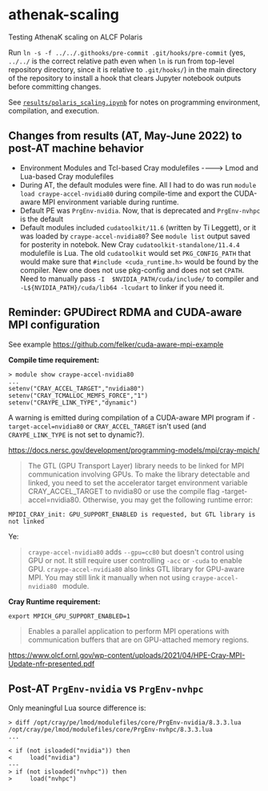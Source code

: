 # athenak-scaling
Testing AthenaK scaling on ALCF Polaris

Run `ln -s -f ../../.githooks/pre-commit .git/hooks/pre-commit` (yes, `../../` is the correct relative path even when `ln` is run from top-level repository directory, since it is relative to `.git/hooks/`) in the main directory of the repository to install a hook that clears Jupyter notebook outputs before committing changes.

See [`results/polaris_scaling.ipynb`](results/polaris_scaling.ipynb) for notes on programming environment, compilation, and execution. 

## Changes from results (AT, May-June 2022) to post-AT machine behavior
- Environment Modules and Tcl-based Cray modulefiles ----> Lmod and Lua-based Cray modulefiles
- During AT, the default modules were fine. All I had to do was run `module load craype-accel-nvidia80` during compile-time and export the CUDA-aware MPI environment variable during runtime.
- Default PE was `PrgEnv-nvidia`. Now, that is deprecated and `PrgEnv-nvhpc` is the default
- Default modules included `cudatoolkit/11.6` (written by Ti Leggett), or it was loaded by `craype-accel-nvidia80`? See `module list` output saved for posterity in notebok. New Cray `cudatoolkit-standalone/11.4.4` modulefile is Lua. The old `cudatoolkit` would set `PKG_CONFIG_PATH` that would make sure that `#include <cuda_runtime.h>` would be found by the compiler. New one does not use pkg-config and does not set `CPATH`. Need to manually pass `-I  $NVIDIA_PATH/cuda/include/` to compiler and `-L${NVIDIA_PATH}/cuda/lib64 -lcudart` to linker if you need it. 

## Reminder: GPUDirect RDMA and CUDA-aware MPI configuration
See example https://github.com/felker/cuda-aware-mpi-example

**Compile time requirement:**
```
> module show craype-accel-nvidia80
...
setenv("CRAY_ACCEL_TARGET","nvidia80")
setenv("CRAY_TCMALLOC_MEMFS_FORCE","1")
setenv("CRAYPE_LINK_TYPE","dynamic")
```
A warning is emitted during compilation of a CUDA-aware MPI program if `-target-accel=nvidia80` or `CRAY_ACCEL_TARGET` isn't used (and `CRAYPE_LINK_TYPE` is not set to dynamic?).

https://docs.nersc.gov/development/programming-models/mpi/cray-mpich/
> The GTL (GPU Transport Layer) library needs to be linked for MPI communication involving GPUs. To make the library detectable and linked, you need to set the accelerator target environment variable CRAY_ACCEL_TARGET to nvidia80 or use the compile flag -target-accel=nvidia80. Otherwise, you may get the following runtime error:

```
MPIDI_CRAY_init: GPU_SUPPORT_ENABLED is requested, but GTL library is not linked
```

Ye:
> `craype-accel-nvidia80` adds `--gpu=cc80` but doesn't control using GPU or not. It still require user controlling `-acc` or `-cuda` to enable GPU.
> `craype-accel-nvidia80` also links GTL library for GPU-aware MPI. You may still link it manually when not using `craype-accel-nvidia80 ` module.


**Cray Runtime requirement:**
```
export MPICH_GPU_SUPPORT_ENABLED=1
```
> Enables a parallel application to perform MPI operations with communication buffers that are on GPU-attached memory regions.

https://www.olcf.ornl.gov/wp-content/uploads/2021/04/HPE-Cray-MPI-Update-nfr-presented.pdf



## Post-AT `PrgEnv-nvidia` vs `PrgEnv-nvhpc`

Only meaningful Lua source difference is:
```
> diff /opt/cray/pe/lmod/modulefiles/core/PrgEnv-nvidia/8.3.3.lua /opt/cray/pe/lmod/modulefiles/core/PrgEnv-nvhpc/8.3.3.lua
...

< if (not isloaded("nvidia")) then
<     load("nvidia")
---
> if (not isloaded("nvhpc")) then
>     load("nvhpc")
```
